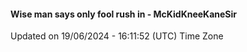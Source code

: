 #### Wise man says only fool rush in - McKidKneeKaneSir
Updated on 19/06/2024 - 16:11:52 (UTC) Time Zone

